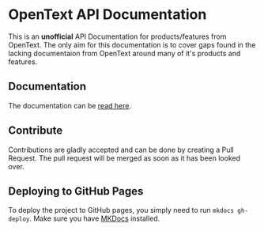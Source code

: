 # OpenText API Documentation
This is an **unofficial** API Documentation for products/features from OpenText. The only aim for this documentation is to cover gaps found in the lacking documentaion from OpenText around many of it's products and features.

## Documentation
The documentation can be [read here](https://robinnydahl.github.io/OpenTextAPIDocumentation/).

## Contribute
Contributions are gladly accepted and can be done by creating a Pull Request. The pull request will be merged as soon as it has been looked over.

## Deploying to GitHub Pages
To deploy the project to GitHub pages, you simply need to run `mkdocs gh-deploy`. Make sure you have [MKDocs](https://www.mkdocs.org) installed.